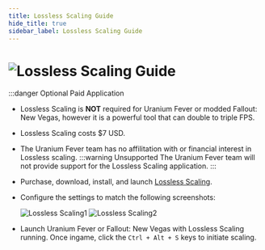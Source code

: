 ```yaml
---
title: Lossless Scaling Guide
hide_title: true
sidebar_label: Lossless Scaling Guide
---
```


# ![Lossless Scaling Guide](https://github.com/user-attachments/assets/07045411-183d-4b5c-9031-dbf8b9a226fc)

:::danger Optional Paid Application
- Lossless Scaling is **NOT** required for Uranium Fever or modded Fallout: New Vegas, however it is a powerful tool that can double to triple FPS.
- Lossless Scaling costs $7 USD.
- The Uranium Fever team has no affilitation with or financial interest in Lossless scaling.
:::warning Unsupported
The Uranium Fever team will not provide support for the Lossless Scaling application.
:::

- Purchase, download, install, and launch [Lossless Scaling](https://store.steampowered.com/app/993090/Lossless_Scaling/).
- Configure the settings to match the following screenshots:

  ![Lossless Scaling1](https://github.com/user-attachments/assets/ac9e8d26-40cf-479f-942f-df319def8a03)
  ![Lossless Scaling2](https://github.com/user-attachments/assets/baf4ff00-2c94-4861-9bab-0db754041ff6)

- Launch Uranium Fever or Fallout: New Vegas with Lossless Scaling running. Once ingame, click the `Ctrl + Alt + S` keys to initiate scaling.
